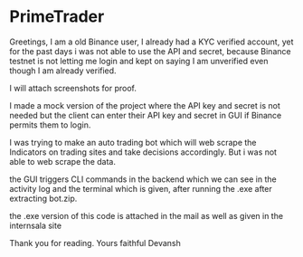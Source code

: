 # PrimeTrader

Greetings, I am a old Binance user, I already had a KYC verified account, yet for the past days i was not able to use the API and secret, because Binance testnet is not letting me login and kept on saying I am unverified even though I am already verified. 

I will attach screenshots for proof.

I made a mock version of the project where the API key and secret is not needed but the client can enter their API key and secret in GUI if Binance permits them to login.

I was trying to make an auto trading bot which will web scrape the Indicators on trading sites and take decisions accordingly. But i was not able to web scrape the data.

the GUI triggers CLI commands in the backend which we can see in the activity log and the terminal which is given, after running the .exe after extracting bot.zip.

the .exe version of this code is attached in the mail as well as given in the internsala site

Thank you for reading.
Yours faithful
Devansh
